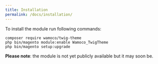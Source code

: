 ```yaml
---
title: Installation
permalink: /docs/installation/
---
```


To install the module run following commands:

    composer require wamoco/twig-theme
    php bin/magento module:enable Wamoco_TwigTheme
    php bin/magento setup:upgrade


**Please note**: the module is not yet publicly available but it may soon be.

